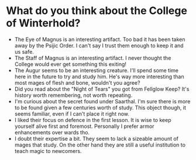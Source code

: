 # What do you think about the College of Winterhold?
- The Eye of Magnus is an interesting artifact. Too bad it has been taken away by the Psijic Order. I can't say I trust them enough to keep it and us safe.
- The Staff of Magnus is an interesting artifact. I never thought the College would ever get something this exiting!
- The Augur seems to be an interesting creature. I'll spend some time here in the future to try and study him. He's way more interesting than most mages of flesh and bone, wouldn't you agree?
- Did you read about the "Night of Tears" you got from Fellglow Keep? It's history worth remembering, not worth repeating.
- I'm curious about the secret found under Saarthal. I'm sure there is more to be found given a few centuries worth of study. This object though, it seems familiar, even if I can't place it right now.
- I liked their focus on defence in the first lesson. It is wise to keep yourself alive first and foremost. Personally I prefer armor enhancements over wards tho.
- I doubt their expertise a bit. They seem to lack a sizeable amount of mages that study. On the other hand they are still a useful institution to teach magic to newcomers.
